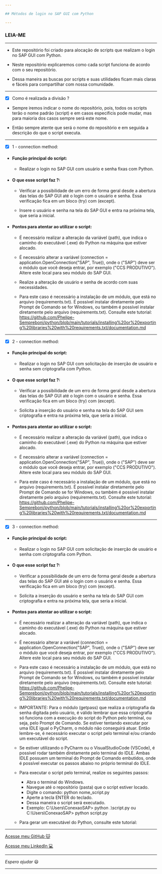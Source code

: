 ```yaml
---

## Métodos de login no SAP GUI com Python

---
```


### LEIA-ME

---

- Este repositório foi criado para alocação de scripts que realizam o login no SAP GUI com Python.

- Neste repositório explicaremos como cada script funciona de acordo com o seu repositório.

- Dessa maneira as buscas por scripts e suas utilidades ficam mais claras e fáceis para compartilhar com nossa comunidade.

---

- [x] Como é realizada a divisão ?

- Sempre iremos indicar o nome do repositório, pois, todos os scripts terão o nome padrão (script) e em casos especificis pode mudar, mas para maioria dos casos sempre será este nome.

- Então sempre atente que será o nome do repositório e em seguida a descrição do que o script executa.

---

- [x] 1 - connection method:

- #### Função principal do script:

  - Realizar o login no SAP GUI com usuário e senha fixas com Python.

- #### O que esse script faz ?:

  - Verificar a possibilidade de um erro de forma geral desde a abertura das telas do SAP GUI até o login com o usuário e senha. Essa verificação fica em um bloco (try) com (except).

  - Insere o usuário e senha na tela do SAP GUI e entra na próxima tela, que seria a inicial.

- #### Pontos para atentar ao utilizar o script:

  - É necessário realizar a alteração da variável (path), que indica o caminho do executável (.exe) do Python na máquina que estiver alocado.

  - É necessário alterar a variável (connection = application.OpenConnection("SAP", True)), onde o ("SAP") deve ser o módulo que você deseja entrar, por exemplo ("CCS PRODUTIVO"). Altere este local para seu módulo do SAP GUI.

  - Realize a alteração de usuário e senha de acordo com suas necessidades.

  - Para este caso é necessário a instalação de um módulo, que está no arquivo (requirements.txt). É possível instalar diretamente pelo Prompt de Comando se for Windows, ou também é possível instalar diretamente pelo arquivo (requirements.txt). Consulte este tutorial: https://github.com/Phelipe-Sempreboni/python/blob/main/tutorials/installing%20or%20exporting%20libraries%20with%20requirements.txt/documentation.md

---

- [x] 2 - connection method:

- #### Função principal do script:

  - Realizar o login no SAP GUI com solicitação de inserção de usuário e senha sem criptografia com Python.

- #### O que esse script faz ?:

  - Verificar a possibilidade de um erro de forma geral desde a abertura das telas do SAP GUI até o login com o usuário e senha. Essa verificação fica em um bloco (try) com (except).

  - Solicita a inserção do usuário e senha na tela do SAP GUI sem criptografia e entra na próxima tela, que seria a inicial.

- #### Pontos para atentar ao utilizar o script:

  - É necessário realizar a alteração da variável (path), que indica o caminho do executável (.exe) do Python na máquina que estiver alocado.

  - É necessário alterar a variável (connection = application.OpenConnection("SAP", True)), onde o ("SAP") deve ser o módulo que você deseja entrar, por exemplo ("CCS PRODUTIVO"). Altere este local para seu módulo do SAP GUI.

  - Para este caso é necessário a instalação de um módulo, que está no arquivo (requirements.txt). É possível instalar diretamente pelo Prompt de Comando se for Windows, ou também é possível instalar diretamente pelo arquivo (requirements.txt). Consulte este tutorial: https://github.com/Phelipe-Sempreboni/python/blob/main/tutorials/installing%20or%20exporting%20libraries%20with%20requirements.txt/documentation.md

---

- [x] 3 - connection method:

- #### Função principal do script:

  - Realizar o login no SAP GUI com solicitação de inserção de usuário e senha com criptografia com Python.

- #### O que esse script faz ?:

  - Verificar a possibilidade de um erro de forma geral desde a abertura das telas do SAP GUI até o login com o usuário e senha. Essa verificação fica em um bloco (try) com (except).

  - Solicita a inserção do usuário e senha na tela do SAP GUI com criptografia e entra na próxima tela, que seria a inicial.

- #### Pontos para atentar ao utilizar o script:

  - É necessário realizar a alteração da variável (path), que indica o caminho do executável (.exe) do Python na máquina que estiver alocado.

  - É necessário alterar a variável (connection = application.OpenConnection("SAP", True)), onde o ("SAP") deve ser o módulo que você deseja entrar, por exemplo ("CCS PRODUTIVO"). Altere este local para seu módulo do SAP GUI.

  - Para este caso é necessário a instalação de um módulo, que está no arquivo (requirements.txt). É possível instalar diretamente pelo Prompt de Comando se for Windows, ou também é possível instalar diretamente pelo arquivo (requirements.txt). Consulte este tutorial: https://github.com/Phelipe-Sempreboni/python/blob/main/tutorials/installing%20or%20exporting%20libraries%20with%20requirements.txt/documentation.md

  - IMPORTANTE: Para o módulo (getpass) que realiza a criptografia da senha digitada pelo usuário, é válido lembrar que essa criptografia só funciona com a execução do script do Python pelo terminal, ou seja, pelo Prompt de Comando. Se estiver tentando executar por uma IDLE igual o PyCharm, o módulo não conseguirá atuar. Então lembre-se, é necessário executar o script pelo terminal e/ou criando um executável do script.
  
  - Se estiver utilizando o PyCharm ou o VisualStudioCode (VSCode), é possível rodar também diretamente pelo terminal do IDLE. Ambas IDLE possuem um terminal do Prompt de Comando embutidos, onde é possível executar os passos abaixo no próprio terminal do IDLE. 

  - Para executar o script pelo terminal, realize os seguintes passos:
    - Abra o terminal do Windows.
    - Navegue até o repositório (pasta) que o script estiver locado.
    - Digite o comando: python nome_script.py
    - Aperte a tecla ENTER do teclado.
    - Dessa maneira o script será executado.
    - Exemplo: C:\Users\ConexaoSAP\> python .\script.py ou C:\Users\ConexaoSAP\> python script.py

  - Para gerar um executável do Python, consulte este tutorial:

---

[Acesse meu GitHub :cat:](https://github.com/Phelipe-Sempreboni)

[Acesse meu LinkedIn :computer:](https://www.linkedin.com/in/luiz-phelipe-utiama-sempreboni-319902169/)

---

_Espero ajudar_ :smiley:

---


